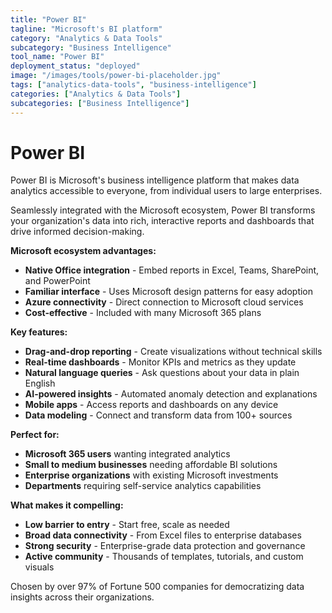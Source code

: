 ```yaml
---
title: "Power BI"
tagline: "Microsoft's BI platform"
category: "Analytics & Data Tools"
subcategory: "Business Intelligence"
tool_name: "Power BI"
deployment_status: "deployed"
image: "/images/tools/power-bi-placeholder.jpg"
tags: ["analytics-data-tools", "business-intelligence"]
categories: ["Analytics & Data Tools"]
subcategories: ["Business Intelligence"]
---
```


# Power BI

Power BI is Microsoft's business intelligence platform that makes data analytics accessible to everyone, from individual users to large enterprises.

Seamlessly integrated with the Microsoft ecosystem, Power BI transforms your organization's data into rich, interactive reports and dashboards that drive informed decision-making.

**Microsoft ecosystem advantages:**
- **Native Office integration** - Embed reports in Excel, Teams, SharePoint, and PowerPoint
- **Familiar interface** - Uses Microsoft design patterns for easy adoption
- **Azure connectivity** - Direct connection to Microsoft cloud services
- **Cost-effective** - Included with many Microsoft 365 plans

**Key features:**
- **Drag-and-drop reporting** - Create visualizations without technical skills
- **Real-time dashboards** - Monitor KPIs and metrics as they update
- **Natural language queries** - Ask questions about your data in plain English
- **AI-powered insights** - Automated anomaly detection and explanations
- **Mobile apps** - Access reports and dashboards on any device
- **Data modeling** - Connect and transform data from 100+ sources

**Perfect for:**
- **Microsoft 365 users** wanting integrated analytics
- **Small to medium businesses** needing affordable BI solutions
- **Enterprise organizations** with existing Microsoft investments
- **Departments** requiring self-service analytics capabilities

**What makes it compelling:**
- **Low barrier to entry** - Start free, scale as needed
- **Broad data connectivity** - From Excel files to enterprise databases
- **Strong security** - Enterprise-grade data protection and governance
- **Active community** - Thousands of templates, tutorials, and custom visuals

Chosen by over 97% of Fortune 500 companies for democratizing data insights across their organizations.